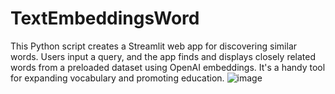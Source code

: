 # TextEmbeddingsWord
This Python script creates a Streamlit web app for discovering similar words. Users input a query, and the app finds and displays closely related words from a preloaded dataset using OpenAI embeddings. It's a handy tool for expanding vocabulary and promoting education.
![image](https://github.com/niteshtambore/TextEmbeddingsWord/assets/98801322/b84a93f5-ec74-4722-83ac-cccd7d948514)
